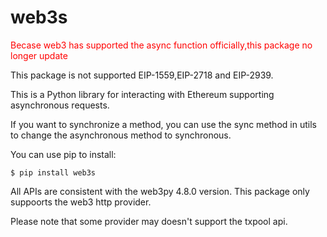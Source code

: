 # web3s

<font color='red'> Becase web3 has supported the async function officially,this package no longer update </font>



This package is not supported EIP-1559,EIP-2718 and EIP-2939.

This is a Python library for interacting with Ethereum supporting asynchronous requests.

If you want to synchronize a method, you can use the sync method in utils to change the asynchronous method to synchronous.

You can use pip to install:
```shell
$ pip install web3s
```

All APIs are consistent with the web3py 4.8.0 version.
This package only suppoorts the web3 http provider.

Please note that some provider may doesn't support the txpool api.



